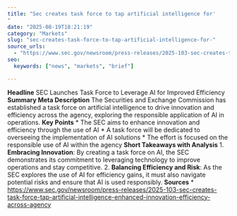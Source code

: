 ```yaml
---
title: "Sec creates task force to tap artificial intelligence for'"
date: "2025-08-19T18:21:19"
category: "Markets"
slug: "sec-creates-task-force-to-tap-artificial-intelligence-for-"
source_urls:
  - "https://www.sec.gov/newsroom/press-releases/2025-103-sec-creates-task-force-tap-artificial-intelligence-enhanced-innovation-efficiency-across-agency"
seo:
  keywords: ["news", "markets", "brief"]

---
```

**Headline** SEC Launches Task Force to Leverage AI for Improved Efficiency  **Summary Meta Description** The Securities and Exchange Commission has established a task force on artificial intelligence to drive innovation and efficiency across the agency, exploring the responsible application of AI in operations.  **Key Points**  * The SEC aims to enhance innovation and efficiency through the use of AI * A task force will be dedicated to overseeing the implementation of AI solutions * The effort is focused on the responsible use of AI within the agency  **Short Takeaways with Analysis** 1. **Embracing Innovation**: By creating a task force on AI, the SEC demonstrates its commitment to leveraging technology to improve operations and stay competitive. 2. **Balancing Efficiency and Risk**: As the SEC explores the use of AI for efficiency gains, it must also navigate potential risks and ensure that AI is used responsibly.  **Sources** * https://www.sec.gov/newsroom/press-releases/2025-103-sec-creates-task-force-tap-artificial-intelligence-enhanced-innovation-efficiency-across-agency 
